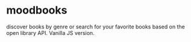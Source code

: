 # moodbooks
discover books by genre or search for your favorite books based on the open library API.
Vanilla JS version.
